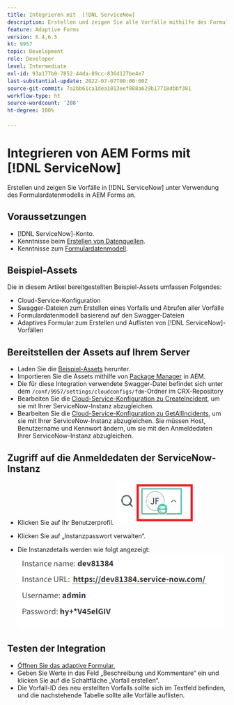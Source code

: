 ```yaml
---
title: Integrieren mit  [!DNL ServiceNow]
description: Erstellen und zeigen Sie alle Vorfälle mithilfe des Formulardatenmodells an.
feature: Adaptive Forms
version: 6.4,6.5
kt: 9957
topic: Development
role: Developer
level: Intermediate
exl-id: 93a177b0-7852-44da-89cc-836d127be4e7
last-substantial-update: 2022-07-07T00:00:00Z
source-git-commit: 7a2bb61ca1dea1013eef088a629b17718dbbf381
workflow-type: ht
source-wordcount: '288'
ht-degree: 100%

---
```


# Integrieren von AEM Forms mit [!DNL ServiceNow]

Erstellen und zeigen Sie Vorfälle in [!DNL ServiceNow] unter Verwendung des Formulardatenmodells in AEM Forms an.

## Voraussetzungen

* [!DNL ServiceNow]-Konto.
* Kenntnisse beim [Erstellen von Datenquellen](https://experienceleague.adobe.com/docs/experience-manager-learn/forms/ic-web-channel-tutorial/parttwo.html?lang=de).
* Kenntnisse zum [Formulardatenmodell](https://experienceleague.adobe.com/docs/experience-manager-65/forms/form-data-model/create-form-data-models.html?lang=de).

## Beispiel-Assets

Die in diesem Artikel bereitgestellten Beispiel-Assets umfassen Folgendes:

* Cloud-Service-Konfiguration
* Swagger-Dateien zum Erstellen eines Vorfalls und Abrufen aller Vorfälle
* Formulardatenmodell basierend auf den Swagger-Dateien
* Adaptives Formular zum Erstellen und Auflisten von [!DNL ServiceNow]-Vorfällen

## Bereitstellen der Assets auf Ihrem Server

* Laden Sie die [Beispiel-Assets](assets/service-now.zip) herunter.
* Importieren Sie die Assets mithilfe von [Package Manager](http://localhost:4502/crx/packmgr/index.jsp) in AEM.
* Die für diese Integration verwendete Swagger-Datei befindet sich unter dem ```/conf/9957/settings/cloudconfigs/fdm```-Ordner im CRX-Repository
* Bearbeiten Sie die [Cloud-Service-Konfiguration zu CreateIncident](http://localhost:4502/mnt/overlay/fd/fdm/gui/components/admin/fdmcloudservice/properties.html?item=%2Fconf%2F9957%2Fsettings%2Fcloudconfigs%2Ffdm%2Fcreateincident), um sie mit Ihrer ServiceNow-Instanz abzugleichen.
* Bearbeiten Sie die [Cloud-Service-Konfiguration zu GetAllIncidents](http://localhost:4502/mnt/overlay/fd/fdm/gui/components/admin/fdmcloudservice/properties.html?item=%2Fconf%2F9957%2Fsettings%2Fcloudconfigs%2Ffdm%2Fgetallincidents), um sie mit Ihrer ServiceNow-Instanz abzugleichen. Sie müssen Host, Benutzername und Kennwort ändern, um sie mit den Anmeldedaten Ihrer ServiceNow-Instanz abzugleichen.

## Zugriff auf die Anmeldedaten der ServiceNow-Instanz

* Klicken Sie auf Ihr Benutzerprofil.
  ![Auf Benutzerprofil klicken](assets/snow-1.png)

* Klicken Sie auf „Instanzpasswort verwalten“.
* Die Instanzdetails werden wie folgt angezeigt:
  ![Instanzdetails](assets/snow-3.png)

## Testen der Integration

* [Öffnen Sie das adaptive Formular.](http://localhost:4502/content/dam/formsanddocuments/create-incident-in-service-now/jcr:content?wcmmode=disabled)
* Geben Sie Werte in das Feld „Beschreibung und Kommentare“ ein und klicken Sie auf die Schaltfläche „Vorfall erstellen“.
* Die Vorfall-ID des neu erstellten Vorfalls sollte sich im Textfeld befinden, und die nachstehende Tabelle sollte alle Vorfälle auflisten.

